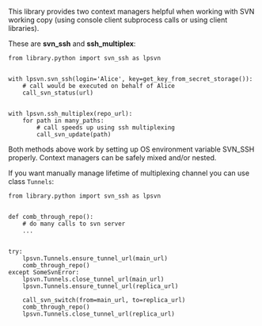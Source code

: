 This library provides two context managers helpful when working with SVN working copy (using console client subprocess calls or using client libraries).

These are **svn_ssh** and **ssh_multiplex**:

```(python)
from library.python import svn_ssh as lpsvn


with lpsvn.svn_ssh(login='Alice', key=get_key_from_secret_storage()):
    # call would be executed on behalf of Alice
    call_svn_status(url)


with lpsvn.ssh_multiplex(repo_url):
    for path in many_paths:
        # call speeds up using ssh multiplexing
        call_svn_update(path)
```

Both methods above work by setting up OS environment variable SVN_SSH properly. Context managers can be safely mixed and/or nested.

If you want manually manage lifetime of multiplexing channel you can use class `Tunnels`:
```(python)
from library.python import svn_ssh as lpsvn


def comb_through_repo():
    # do many calls to svn server
    ...


try:
    lpsvn.Tunnels.ensure_tunnel_url(main_url)
    comb_through_repo()
except SomeSvnError:
    lpsvn.Tunnels.close_tunnel_url(main_url)
    lpsvn.Tunnels.ensure_tunnel_url(replica_url)
    
    call_svn_switch(from=main_url, to=replica_url)
    comb_through_repo()
    lpsvn.Tunnels.close_tunnel_url(replica_url)

```

